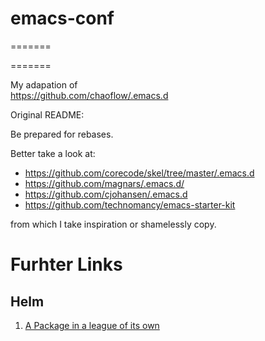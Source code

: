 # emacs-conf
=======

=======

My adapation of  
https://github.com/chaoflow/.emacs.d

Original README: 

Be prepared for rebases.

Better take a look at:

- https://github.com/corecode/skel/tree/master/.emacs.d
- https://github.com/magnars/.emacs.d/
- https://github.com/cjohansen/.emacs.d
- https://github.com/technomancy/emacs-starter-kit

from which I take inspiration or shamelessly copy.



# Furhter Links

## Helm
1. [A Package in a league of its own](https://tuhdo.github.io/helm-intro.html)
